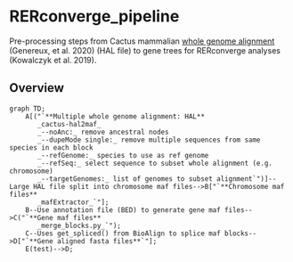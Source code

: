 # RERconverge_pipeline
Pre-processing steps from Cactus mammalian  [whole genome alignment](https://zoonomiaproject.org/the-data/) (Genereux, et al. 2020) (HAL file) to gene trees for RERconverge analyses (Kowalczyk et al. 2019). 

## Overview

```mermaid
graph TD;
    A[("`**Multiple whole genome alignment: HAL**
       _cactus-hal2maf_
       _--noAnc:_ remove ancestral nodes
       _--dupeMode single:_ remove multiple sequences from same species in each block
       _--refGenome:_ species to use as ref genome
       _--refSeq:_ select sequence to subset whole alignment (e.g. chromosome)
       _--targetGenomes:_ list of genomes to subset alignment`")]--Large HAL file split into chromosome maf files-->B["`**Chromosome maf files**
       _mafExtractor_`"];
    B--Use annotation file (BED) to generate gene maf files-->C("`**Gene maf files**
       _merge_blocks.py_`");
    C--Uses get_spliced() from BioAlign to splice maf blocks-->D["`**Gene aligned fasta files**`"];
    E(test)-->D;
```

